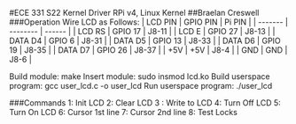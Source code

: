 #ECE 331 S22 Kernel Driver RPi v4, Linux Kernel 
##Braelan Creswell
###Operation
Wire LCD as Follows:
| LCD PIN | GPIO PIN | Pi PIN |
| ------- | -------- | ------ |
| LCD RS  | GPIO 17  | J8-11  |
| LCD E   | GPIO 27  | J8-13  |
| DATA D4 | GPIO 6   | J8-31  |
| DATA D5 | GPIO 13  | J8-33  |
| DATA D6 | GPIO 19  | J8-35  |
| DATA D7 | GPIO 26  | J8-37  |
| +5V     | +5V      | J8-4   |
| GND     | GND      | J8-6   |

Build module: make
Insert module: sudo insmod lcd.ko
Build userspace program: gcc user_lcd.c -o user_lcd
Run userspace program: ./user_lcd <command> <args>

###Commands
1: Init LCD
2: Clear LCD
3 <string>: Write to LCD
4: Turn Off LCD
5: Turn On LCD
6: Cursor 1st line
7: Cursor 2nd line
8: Test Locks

